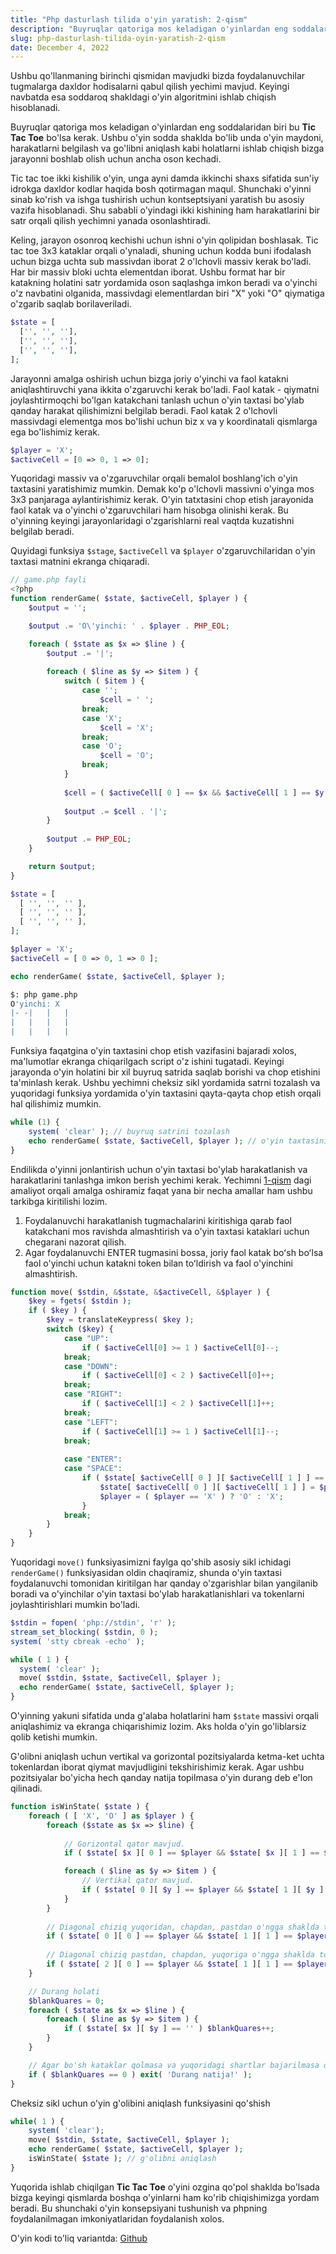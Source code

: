 ```yaml
---
title: "Php dasturlash tilida o'yin yaratish: 2-qism"
description: "Buyruqlar qatoriga mos keladigan o'yinlardan eng soddalaridan biri bu Tic Tac Toe bo'lsa kerak..."
slug: php-dasturlash-tilida-oyin-yaratish-2-qism
date: December 4, 2022
---
```


Ushbu qo'llanmaning birinchi qismidan mavjudki bizda foydalanuvchilar tugmalarga daxldor hodisalarni qabul qilish yechimi mavjud. Keyingi navbatda esa soddaroq shakldagi o'yin algoritmini ishlab chiqish hisoblanadi.

Buyruqlar qatoriga mos keladigan o'yinlardan eng soddalaridan biri bu **Tic Tac Toe** bo'lsa kerak. Ushbu o'yin sodda shaklda bo'lib unda o'yin maydoni, harakatlarni belgilash va go'libni aniqlash kabi holatlarni ishlab chiqish bizga jarayonni boshlab olish uchun ancha oson kechadi.

Tic tac toe ikki kishilik o'yin, unga ayni damda ikkinchi shaxs sifatida sun'iy idrokga daxldor kodlar haqida bosh qotirmagan maqul. Shunchaki o'yinni sinab ko'rish va ishga tushirish uchun kontseptsiyani yaratish bu asosiy vazifa hisoblanadi. Shu sababli o'yindagi ikki kishining ham harakatlarini bir satr orqali qilish yechimni yanada osonlashtiradi.

Keling, jarayon osonroq kechishi uchun ishni o'yin qolipidan boshlasak. Tic tac toe 3x3 kataklar orqali o'ynaladi, shuning uchun kodda buni ifodalash uchun bizga uchta sub massivdan iborat 2 o'lchovli massiv kerak bo'ladi. Har bir massiv bloki uchta elementdan iborat. Ushbu format har bir katakning holatini satr yordamida oson saqlashga imkon beradi va o'yinchi o'z navbatini olganida, massivdagi elementlardan biri "X" yoki "O" qiymatiga o'zgarib saqlab borilaveriladi.

```php
$state = [
  ['', '', ''],
  ['', '', ''],
  ['', '', ''],
];
```
Jarayonni amalga oshirish uchun bizga joriy o'yinchi va faol katakni aniqlashtiruvchi yana ikkita o'zgaruvchi kerak bo'ladi. Faol katak - qiymatni joylashtirmoqchi bo'lgan katakchani tanlash uchun o'yin taxtasi bo'ylab qanday harakat qilishimizni belgilab beradi. Faol katak 2 o'lchovli massivdagi elementga mos bo'lishi uchun biz x  va y koordinatali qismlarga ega bo'lishimiz kerak.
```php
$player = 'X';
$activeCell = [0 => 0, 1 => 0];
```
Yuqoridagi massiv va o'zgaruvchilar orqali bemalol boshlang'ich o'yin taxtasini yaratishimiz mumkin. Demak ko'p o'lchovli massivni o'yinga mos 3x3 panjaraga aylantirishimiz kerak. O'yin tatxtasini chop etish jarayonida faol katak va o'yinchi o'zgaruvchilari ham hisobga olinishi kerak. Bu o'yinning keyingi jarayonlaridagi o'zgarishlarni real vaqtda kuzatishni belgilab beradi.

Quyidagi funksiya `$stage`, `$activeCell` va `$player` o'zgaruvchilaridan o'yin taxtasi matnini ekranga chiqaradi.

```php
// game.php fayli
<?php
function renderGame( $state, $activeCell, $player ) {
	$output = '';

  	$output .= 'O\'yinchi: ' . $player . PHP_EOL;

  	foreach ( $state as $x => $line ) {
    	$output .= '|';
    	
    	foreach ( $line as $y => $item ) {
      		switch ( $item ) {
        		case '';
          			$cell = ' ';
          		break;
        		case 'X';
          			$cell = 'X';
          		break;
        		case 'O';
          			$cell = 'O';
          		break;
      		}
      	
      		$cell = ( $activeCell[ 0 ] == $x && $activeCell[ 1 ] == $y ) ? '-'. $cell . '-' : ' ' . $cell . ' ';
		
			$output .= $cell . '|';
    	}
    	
    	$output .= PHP_EOL;
  	}

	return $output;
}

$state = [
  [ '', '', '' ],
  [ '', '', '' ],
  [ '', '', '' ],
];

$player = 'X';
$activeCell = [ 0 => 0, 1 => 0 ];

echo renderGame( $state, $activeCell, $player );
```
```bash
$: php game.php
O'yinchi: X
|- -|   |   |
|   |   |   |
|   |   |   |
```
Funksiya faqatgina o'yin taxtasini chop etish vazifasini bajaradi xolos, ma'lumotlar ekranga chiqarilgach script o'z ishini tugatadi. Keyingi jarayonda o'yin holatini bir xil buyruq satrida saqlab borishi va chop etishini ta'minlash kerak. Ushbu yechimni cheksiz sikl yordamida satrni tozalash va yuqoridagi funksiya yordamida o'yin taxtasini qayta-qayta chop etish orqali hal qilishimiz mumkin.
```php
while (1) {
	system( 'clear' ); // buyruq satrini tozalash
  	echo renderGame( $state, $activeCell, $player ); // o'yin taxtasini chop etish
}
```
Endilikda o'yinni jonlantirish uchun o'yin taxtasi bo'ylab harakatlanish va harakatlarini tanlashga imkon berish yechimi kerak. Yechimni [1-qism](1-qism.htm) dagi amaliyot orqali amalga oshiramiz faqat yana bir necha amallar ham ushbu tarkibga kiritilishi lozim.

1. Foydalanuvchi harakatlanish tugmachalarini kiritishiga qarab faol katakchani mos ravishda almashtirish va o'yin taxtasi kataklari uchun chegarani nazorat qilish.
2. Agar foydalanuvchi ENTER tugmasini bossa, joriy faol katak boʻsh boʻlsa faol o'yinchi uchun katakni token bilan toʻldirish va faol o'yinchini almashtirish.
```php
function move( $stdin, &$state, &$activeCell, &$player ) {
	$key = fgets( $stdin );
  	if ( $key ) {
		$key = translateKeypress( $key );
    	switch ($key) {
      		case "UP":
        		if ( $activeCell[0] >= 1 ) $activeCell[0]--;
        	break;
      		case "DOWN":
        		if ( $activeCell[0] < 2 ) $activeCell[0]++;
        	break;
      		case "RIGHT":
        		if ( $activeCell[1] < 2 ) $activeCell[1]++;
        	break;
      		case "LEFT":
        		if ( $activeCell[1] >= 1 ) $activeCell[1]--;
        	break;
      	
      		case "ENTER":
      		case "SPACE":
        		if ( $state[ $activeCell[ 0 ] ][ $activeCell[ 1 ] ] == '' ) {
          			$state[ $activeCell[ 0 ] ][ $activeCell[ 1 ] ] = $player;
          			$player = ( $player == 'X' ) ? 'O' : 'X';
        		}
        	break;
    	}
  	}
}
```
Yuqoridagi `move()` funksiyasimizni faylga qo'shib asosiy sikl ichidagi `renderGame()` funksiyasidan oldin chaqiramiz, shunda o'yin taxtasi foydalanuvchi tomonidan kiritilgan har qanday o'zgarishlar bilan yangilanib boradi va o'yinchilar o'yin taxtasi bo'ylab harakatlanishlari va tokenlarni joylashtirishlari mumkin bo'ladi.

```php
$stdin = fopen( 'php://stdin', 'r' );
stream_set_blocking( $stdin, 0 );
system( 'stty cbreak -echo' );

while ( 1 ) {
  system( 'clear' );
  move( $stdin, $state, $activeCell, $player );
  echo renderGame( $state, $activeCell, $player );
}
```
O'yinning yakuni sifatida unda g'alaba holatlarini ham `$state` massivi orqali aniqlashimiz va ekranga chiqarishimiz lozim. Aks holda o'yin go'liblarsiz qolib ketishi mumkin.

G'olibni aniqlash uchun vertikal va gorizontal pozitsiyalarda ketma-ket uchta tokenlardan iborat qiymat mavjudligini tekshirishimiz kerak. Agar ushbu pozitsiyalar bo'yicha hech qanday natija topilmasa o'yin durang deb e'lon qilinadi. 
```php
function isWinState( $state ) {
  	foreach ( [ 'X', 'O' ] as $player ) {
		foreach ($state as $x => $line) {
      	
      		// Gorizontal qator mavjud.
      		if ( $state[ $x ][ 0 ] == $player && $state[ $x ][ 1 ] == $player && $state[ $x ][ 2 ] == $player ) exit( $player . ' yutdi' );

      		foreach ( $line as $y => $item ) {
      			// Vertikal qator mavjud.
        		if ( $state[ 0 ][ $y ] == $player && $state[ 1 ][ $y ] == $player && $state[ 2 ][ $y ] == $player ) exit( $player . ' yutdi' );
      		}
    	}
    
    	// Diagonal chiziq yuqoridan, chapdan, pastdan o'ngga shaklda topildi.
    	if ( $state[ 0 ][ 0 ] == $player && $state[ 1 ][ 1 ] == $player && $state[ 2 ][ 2 ] == $player ) exit( $player . ' yutdi' );
     
     	// Diagonal chiziq pastdan, chapdan, yuqoriga o'ngga shaklda topildi.
    	if ( $state[ 2 ][ 0 ] == $player && $state[ 1 ][ 1 ] == $player && $state[ 0 ][ 2 ] == $player ) exit( $player . ' yutdi' );
    }

  	// Durang holati
  	$blankQuares = 0;
  	foreach ( $state as $x => $line ) {
    	foreach ( $line as $y => $item ) {
      		if ( $state[ $x ][ $y ] == '' ) $blankQuares++;
    	}
  	}

  	// Agar bo'sh kataklar qolmasa va yuqoridagi shartlar bajarilmasa durang deb e'lon qilish.
  	if ( $blankQuares == 0 ) exit( 'Durang natija!' );   	
}
```
Cheksiz sikl uchun o'yin g'olibini aniqlash funksiyasini qo'shish

```php
while( 1 ) {
  	system( 'clear');
  	move( $stdin, $state, $activeCell, $player );
  	echo renderGame( $state, $activeCell, $player );
	isWinState( $state ); // g'olibni aniqlash
}
```
Yuqorida ishlab chiqilgan **Tic Tac Toe** o'yini ozgina qo'pol shaklda bo'lsada bizga keyingi qismlarda boshqa o'yinlarni ham ko'rib chiqishimizga yordam beradi. Bu shunchaki o'yin konsepsiyani tushunish va phpning foydalanilmagan imkoniyatlaridan foydalanish xolos.

O'yin kodi to'liq variantda: [Github](https://gist.github.com/yetimdasturchi/ba3fd95da1f5eadd108060e79fef381a)